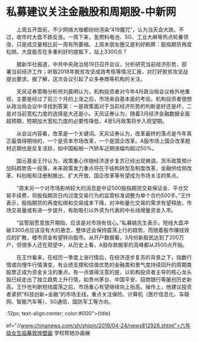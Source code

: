 # 私募建议关注金融股和周期股-中新网

　　上周五开盘前，不少网络大咖都纷纷渲染“419魔咒”，认为当天会大跌。不过，收市时大盘不跌反涨。一周下来，氢燃料电池、5G、工业大麻等热点轮番领涨，只是成交量相比前一周有所萎缩。上周末朋友圈又是利好刷屏：股指期货再度松绑。大盘能否在多重利好的提振下，站上3300点？

　　据新华社报道，中共中央政治局19日召开会议，分析研究当前经济形势，部署当前经济工作；听取2018年脱贫攻坚成效考核等情况汇报，对打好脱贫攻坚战提出要求。据了解，这次会议引起了众多券商等机构的关注。

　　天风证券策略分析师刘晨明认为，机构投资者对今年4月政治局会议格外地重视，主要是经过了前三个月的上涨之后，市场来自基本面的考验。机构投资者很想从政治局会议中寻找到答案：一是政策面对于当前经济形势的判断是好还是坏，二是对当前宽松力度的选择是大还是小。天风证券认为，随着3月经济金融数据全面超预期，短期加大宽松力度的必要性降低，4至5月政策将步入观望期。

　　从会议内容看，改革是一个关键词。天风证券认为，改革最终的落点是今年真正最值得期待的，一个是资本市场改革，一个是国企改革。A股市场上国企改革题材近期也是反复活跃，如中国船舶一汽轿车近期涨幅均超过50%。

　　国元基金王忭认为，政策重心伴随经济逐步复苏已经出现微调，货币政策预计加码趋势告一段落，未来政策发力重点将在于结构转型及制度改革，金融供给侧改革、科创板和注册制推出、扩大开放、国企改革等有望成为市场关注的焦点。

　　“周末另一个对市场影响较大的消息是中证500股指期货交易保证金、平仓交易手续费，将股指期货日内过度交易行为的监管标准调整为单个合约500手。”王忭表示，股指期货的再度松绑和交易成本下降，对冲和量化交易的需求有望释放，市场交易量或有进一步提升，有助吸引以外资为代表的中长线增量资金入市。

　　“监管层愿意放开期指，应该是对市场有信心。”私募姚先生表示，短线大盘冲破3300点应该没有大的悬念，整体还会保持震荡上行的趋势。而随着股市赚钱效应的扩散，楼市资金有望转向股市。从开户数据看，3月份新股民达到了200万户，但很多人还在观望中，从历史上看，A股存款搬家的高峰都从3500点开始。

　　在王忭看来，在经历一季度上涨行情后，在经济逐步复苏的背景之下，指数行情或向慢牛行情演变，有业绩支撑和估值优势的金融类和景气度持续回升的周期类股票正成为资金关注的重点。有一点值得注意的是，以机构投资者主导的核心龙头股已经走出了独立趋势上升行情，如贵州茅台、中国平安、招商银行等屡创历史新高。王忭也判断短线震荡之后，市场重心有望继续向上抬高。操作上，他建议投资者紧抓“科技创新+金融”的市场主线，重点关注保险、计算机（医疗信息化、车联网、智能汽车等）、5G通信、国防军工等方向。 

:12px; text-align:center; color:#000">{title}

ef="//www.chinanews.com/sh/shipin/2019/04-24/news812926.shtml">六年级女生临摹敦煌壁画 学校帮她办画展
